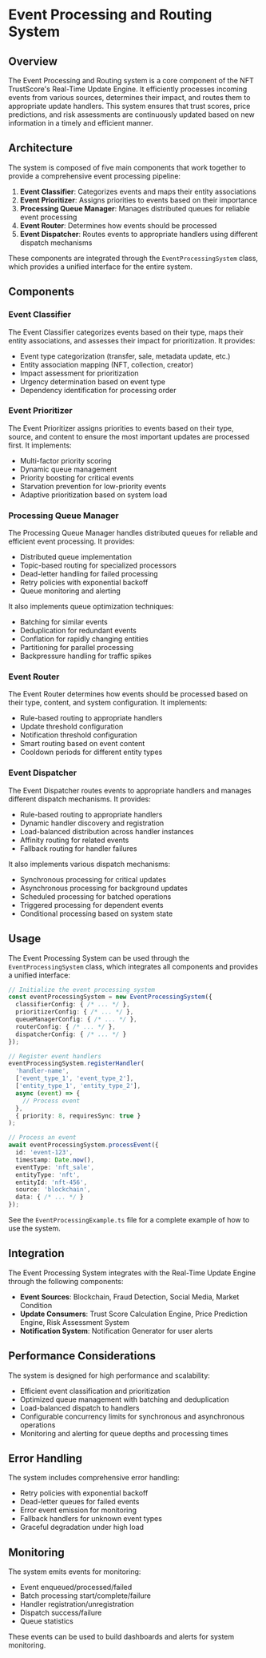 # Event Processing and Routing System

## Overview

The Event Processing and Routing system is a core component of the NFT TrustScore's Real-Time Update Engine. It efficiently processes incoming events from various sources, determines their impact, and routes them to appropriate update handlers. This system ensures that trust scores, price predictions, and risk assessments are continuously updated based on new information in a timely and efficient manner.

## Architecture

The system is composed of five main components that work together to provide a comprehensive event processing pipeline:

1. **Event Classifier**: Categorizes events and maps their entity associations
2. **Event Prioritizer**: Assigns priorities to events based on their importance
3. **Processing Queue Manager**: Manages distributed queues for reliable event processing
4. **Event Router**: Determines how events should be processed
5. **Event Dispatcher**: Routes events to appropriate handlers using different dispatch mechanisms

These components are integrated through the `EventProcessingSystem` class, which provides a unified interface for the entire system.

## Components

### Event Classifier

The Event Classifier categorizes events based on their type, maps their entity associations, and assesses their impact for prioritization. It provides:

- Event type categorization (transfer, sale, metadata update, etc.)
- Entity association mapping (NFT, collection, creator)
- Impact assessment for prioritization
- Urgency determination based on event type
- Dependency identification for processing order

### Event Prioritizer

The Event Prioritizer assigns priorities to events based on their type, source, and content to ensure the most important updates are processed first. It implements:

- Multi-factor priority scoring
- Dynamic queue management
- Priority boosting for critical events
- Starvation prevention for low-priority events
- Adaptive prioritization based on system load

### Processing Queue Manager

The Processing Queue Manager handles distributed queues for reliable and efficient event processing. It provides:

- Distributed queue implementation
- Topic-based routing for specialized processors
- Dead-letter handling for failed processing
- Retry policies with exponential backoff
- Queue monitoring and alerting

It also implements queue optimization techniques:

- Batching for similar events
- Deduplication for redundant events
- Conflation for rapidly changing entities
- Partitioning for parallel processing
- Backpressure handling for traffic spikes

### Event Router

The Event Router determines how events should be processed based on their type, content, and system configuration. It implements:

- Rule-based routing to appropriate handlers
- Update threshold configuration
- Notification threshold configuration
- Smart routing based on event content
- Cooldown periods for different entity types

### Event Dispatcher

The Event Dispatcher routes events to appropriate handlers and manages different dispatch mechanisms. It provides:

- Rule-based routing to appropriate handlers
- Dynamic handler discovery and registration
- Load-balanced distribution across handler instances
- Affinity routing for related events
- Fallback routing for handler failures

It also implements various dispatch mechanisms:

- Synchronous processing for critical updates
- Asynchronous processing for background updates
- Scheduled processing for batched operations
- Triggered processing for dependent events
- Conditional processing based on system state

## Usage

The Event Processing System can be used through the `EventProcessingSystem` class, which integrates all components and provides a unified interface:

```typescript
// Initialize the event processing system
const eventProcessingSystem = new EventProcessingSystem({
  classifierConfig: { /* ... */ },
  prioritizerConfig: { /* ... */ },
  queueManagerConfig: { /* ... */ },
  routerConfig: { /* ... */ },
  dispatcherConfig: { /* ... */ }
});

// Register event handlers
eventProcessingSystem.registerHandler(
  'handler-name',
  ['event_type_1', 'event_type_2'],
  ['entity_type_1', 'entity_type_2'],
  async (event) => {
    // Process event
  },
  { priority: 8, requiresSync: true }
);

// Process an event
await eventProcessingSystem.processEvent({
  id: 'event-123',
  timestamp: Date.now(),
  eventType: 'nft_sale',
  entityType: 'nft',
  entityId: 'nft-456',
  source: 'blockchain',
  data: { /* ... */ }
});
```

See the `EventProcessingExample.ts` file for a complete example of how to use the system.

## Integration

The Event Processing System integrates with the Real-Time Update Engine through the following components:

- **Event Sources**: Blockchain, Fraud Detection, Social Media, Market Condition
- **Update Consumers**: Trust Score Calculation Engine, Price Prediction Engine, Risk Assessment System
- **Notification System**: Notification Generator for user alerts

## Performance Considerations

The system is designed for high performance and scalability:

- Efficient event classification and prioritization
- Optimized queue management with batching and deduplication
- Load-balanced dispatch to handlers
- Configurable concurrency limits for synchronous and asynchronous operations
- Monitoring and alerting for queue depths and processing times

## Error Handling

The system includes comprehensive error handling:

- Retry policies with exponential backoff
- Dead-letter queues for failed events
- Error event emission for monitoring
- Fallback handlers for unknown event types
- Graceful degradation under high load

## Monitoring

The system emits events for monitoring:

- Event enqueued/processed/failed
- Batch processing start/complete/failure
- Handler registration/unregistration
- Dispatch success/failure
- Queue statistics

These events can be used to build dashboards and alerts for system monitoring.